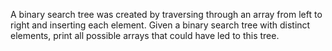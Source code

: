  A binary search tree was created by traversing through an array from left to right
and inserting each element. Given a binary search tree with distinct elements, print all possible
arrays that could have led to this tree. 